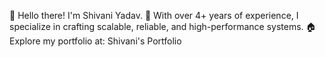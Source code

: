 
👋 Hello there! I'm Shivani Yadav.
🌱 With over 4+ years of experience, I specialize in crafting scalable, reliable, and high-performance systems.
🏠 Explore my portfolio at: Shivani's Portfolio

<!---
shivani16btcs/shivani16btcs is a ✨ special ✨ repository because its `README.md` (this file) appears on your GitHub profile.
You can click the Preview link to take a look at your changes.
--->
